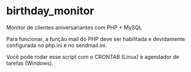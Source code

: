 # birthday_monitor
Monitor de clientes aniversariantes com PHP + MySQL

Para funcionar, a função mail do PHP deve ser habilitada e devidamente configurada no php.ini e no sendmail.ini.

Você pode rodar esse script com o CRONTAB (Linux) e agendador de tarefas (Windows).
